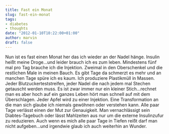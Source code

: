 ```yaml
---
title: Fast ein Monat
slug: fast-ein-monat
tags:
- diabetes
- thoughts
date: "2012-01-10T10:22:00+01:00"
author: marvin
draft: false
---
```

Nun ist es fast einen Monat her das ich wieder an der Nadel hänge.
Insulin heißt meine Droge...und leider brauch ich es zum leben.
Mindestens fünf mal pro Tag brauche ich die Injektion. Zweimal in den
Oberschenkel und die restlichen Male in meinen Bauch. Es gibt Tage da
schmerzt es mehr und an manchen Tage spüre ich es kaum. Ich produziere
Plastikmüll in Massen. Jeder Blutzuckerteststreifen, jeder Nadel die
nach jedem mal Stechen getauscht werden muss. Es ist zwar immer nur ein
kleiner Stich...rechnet man es aber hoch auf ein ganzes Leben hört man
schnell auf mit dem Überschlagen. Jeder Apfel wird zu einer Injektion.
Eine Transformation an die man sich glaube ich niemals gewöhnen oder
verstehen kann. Alle paar Tage verlässt einen der Mut zur Genauigkeit.
Man vernachlässigt sein Diabtes-Tagebuch oder lässt Mahlzeiten aus nur
um die externe Insulinzufur zu reduzieren. Auch wenn es mich alle paar
Tage in Tiefen reißt darf man nicht aufgeben...und irgendwie glaub ich
auch weiterhin an Wunder.